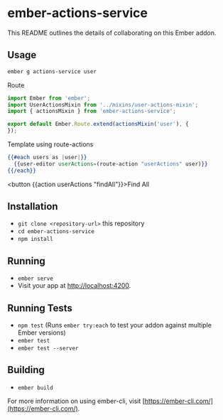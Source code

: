 # ember-actions-service

This README outlines the details of collaborating on this Ember addon.

## Usage

```bash
ember g actions-service user
```

Route

```js
import Ember from 'ember';
import UserActionsMixin from '../mixins/user-actions-mixin';
import { actionsMixin } from 'ember-actions-service';

export default Ember.Route.extend(actionsMixin('user'), {
});
```

Template using route-actions

```hbs
{{#each users as |user|}}
  {{user-editor userActions=(route-action "userActions" user)}}
{{/each}}
```

<button {{action userActions "findAll"}}>Find All</button>

## Installation

* `git clone <repository-url>` this repository
* `cd ember-actions-service`
* `npm install`

## Running

* `ember serve`
* Visit your app at [http://localhost:4200](http://localhost:4200).

## Running Tests

* `npm test` (Runs `ember try:each` to test your addon against multiple Ember versions)
* `ember test`
* `ember test --server`

## Building

* `ember build`

For more information on using ember-cli, visit [https://ember-cli.com/](https://ember-cli.com/).
